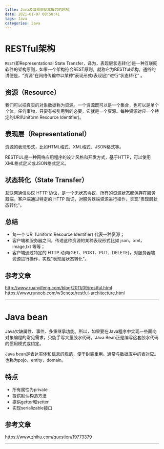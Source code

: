 ```yaml
---
title: Java及其框架基本概念的理解
date: 2021-01-07 00:58:41
tags: Java
categories: Java
---
```

# RESTful架构
`REST`(即Representational State Transfer，译为，表现层状态转化)是一种互联网软件的架构原则，如果一个架构符合REST原则，就称它为RESTful架构。通俗的讲便是，“资源”在网络传输中以某种“表现形式(表现层)”进行“状态转化” 。
## 资源（Resource）
我们可以把真实的对象数据称为资源。一个资源既可以是一个集合，也可以是单个个体。任何事物，只要有被引用到的必要，它就是一个资源。每种资源对应一个特定的URI(Uniform Resource Identifier)。
## 表现层（Representational）
资源的表现形式，比如HTML格式、XML格式、JSON格式等。

RESTFUL是一种网络应用程序的设计风格和开发方式，基于HTTP，可以使用XML格式定义或JSON格式定义。

## 状态转化（State Transfer）
互联网通信协议 HTTP 协议，是一个无状态协议，所有的资源状态都保存在服务器端。客户端通过特定的 HTTP 动词，对服务器端资源进行操作，实现"表现层状态转化"。

## 总结
* 每一个 URI (Uniform Resource Identifier) 代表一种资源；
* 客户端和服务器之间，传递这种资源的某种表现形式比如 json，xml，image,txt 等等；
* 客户端通过特定的 HTTP 动词(GET、POST、PUT、DELETE)，对服务器端资源进行操作，实现"表现层状态转化"。

## 参考文章
http://www.ruanyifeng.com/blog/2011/09/restful.html<br/>
https://www.runoob.com/w3cnote/restful-architecture.html
<hr/>

# Java bean
Java欠缺属性、事件、多重继承功能。所以，如果要在Java程序中实现一些面向对象编程的常见需求，只能手写大量胶水代码。Java Bean正是编写这套胶水代码的惯用模式或约定。

Java bean是表达实体和信息的规范，便于封装重用。通常与数据库中的表对应。也称为pojo，entity，domain。

## 特点
* 所有属性为private
* 提供默认构造方法
* 提供getter和setter
* 实现serializable接口

## 参考文章
https://www.zhihu.com/question/19773379
<hr/>